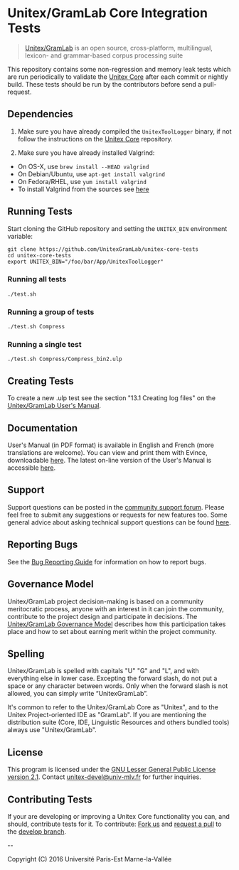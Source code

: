 # Unitex/GramLab Core Integration Tests

> [Unitex/GramLab][unitex] is an open source, cross-platform, multilingual, lexicon- and grammar-based corpus processing suite

This repository contains some non-regression and memory leak tests which are
run periodically to validate the [Unitex Core][unitex-core] after
each commit or nightly build. These tests should be run by the contributors
before send a pull-request.

## Dependencies

1. Make sure you have already compiled the `UnitexToolLogger` binary, if not
   follow the instructions on the [Unitex Core][unitex-core] repository.
   
1. Make sure you have already installed Valgrind:

  - On OS-X, use `brew install --HEAD valgrind`
  - On Debian/Ubuntu, use `apt-get install valgrind`
  - On Fedora/RHEL, use `yum install valgrind `
  - To install Valgrind from the sources see [here](http://valgrind.org/docs/manual/dist.install.html)

## Running Tests

Start cloning the GitHub repository and setting the `UNITEX_BIN` environment variable:

    git clone https://github.com/UnitexGramLab/unitex-core-tests
    cd unitex-core-tests
    export UNITEX_BIN="/foo/bar/App/UnitexToolLogger"

### Running all tests

    ./test.sh

### Running a group of tests

    ./test.sh Compress

### Running a single test

    ./test.sh Compress/Compress_bin2.ulp

## Creating Tests

To create a new .ulp test see the section "13.1 Creating log files" on the
[Unitex/GramLab User's Manual](http://releases.unitexgramlab.org/latest-stable/man/).
    
## Documentation

User's Manual (in PDF format) is available in English and French (more
translations are welcome). You can view and print them with Evince,
downloadable [here](https://wiki.gnome.org/Apps/Evince/Downloads). The
latest on-line version of the User's Manual is accessible
[here](http://releases.unitexgramlab.org/latest-stable/man/).

## Support

Support questions can be posted in the [community support
forum](http://forum.unitexgramlab.org). Please feel free to submit any
suggestions or requests for new features too. Some general advice about
asking technical support questions can be found
[here](http://www.catb.org/esr/faqs/smart-questions.html).

## Reporting Bugs

See the [Bug Reporting
Guide](http://unitexgramlab.org/index.php?page=6) for information on
how to report bugs.

## Governance Model

Unitex/GramLab project decision-making is based on a community
meritocratic process, anyone with an interest in it can join the
community, contribute to the project design and participate in
decisions. The [Unitex/GramLab Governance
Model](http://governance.unitexgramlab.org) describes
how this participation takes place and how to set about earning merit
within the project community.

## Spelling

Unitex/GramLab is spelled with capitals "U" "G" and "L", and with
everything else in lower case. Excepting the forward slash, do not put
a space or any character between words. Only when the forward slash
is not allowed, you can simply write “UnitexGramLab”.

It's common to refer to the Unitex/GramLab Core as "Unitex", and to the
Unitex Project-oriented IDE as "GramLab". If you are mentioning the
distribution suite (Core, IDE, Linguistic Resources and others bundled
tools) always use "Unitex/GramLab".

## License

This program is licensed under the [GNU Lesser General Public License version 2.1](/LICENSE). 
Contact unitex-devel@univ-mlv.fr for further inquiries.

## Contributing Tests

If your are developing or improving a Unitex Core functionality you can, and should,
contribute tests for it. To contribute: [Fork us](https://github.com/UnitexGramLab/gramlab-ide/fork)
and [request a pull](https://github.com/UnitexGramLab/gramlab-ide/pulls) to
the [develop branch](https://github.com/UnitexGramLab/gramlab-ide/tree/develop).

--

Copyright (C) 2016 Université Paris-Est Marne-la-Vallée

[unitex]:  http://unitexgramlab.org
[unitex-core]: https://github.com/UnitexGramLab/unitex-core
